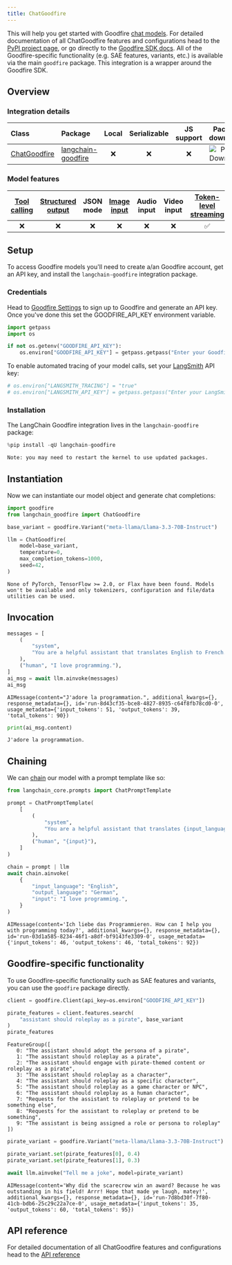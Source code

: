```yaml
---
title: ChatGoodfire
---
```


This will help you get started with Goodfire [chat models](/oss/concepts/chat_models). For detailed documentation of all ChatGoodfire features and configurations head to the [PyPI project page](https://pypi.org/project/langchain-goodfire/), or go directly to the [Goodfire SDK docs](https://docs.goodfire.ai/sdk-reference/example). All of the Goodfire-specific functionality (e.g. SAE features, variants, etc.) is available via the main `goodfire` package. This integration is a wrapper around the Goodfire SDK.

## Overview

### Integration details

| Class | Package | Local | Serializable | JS support | Package downloads | Package latest |
| :--- | :--- | :---: | :---: |  :---: | :---: | :---: |
| [ChatGoodfire](https://python.langchain.com/api_reference/goodfire/chat_models/langchain_goodfire.chat_models.ChatGoodfire.html) | [langchain-goodfire](https://python.langchain.com/api_reference/goodfire/) | ❌ | ❌ | ❌ | ![PyPI - Downloads](https://img.shields.io/pypi/dm/langchain-goodfire?style=flat-square&label=%20) | ![PyPI - Version](https://img.shields.io/pypi/v/langchain-goodfire?style=flat-square&label=%20) |

### Model features

| [Tool calling](/oss/how-to/tool_calling) | [Structured output](/oss/how-to/structured_output/) | JSON mode | [Image input](/oss/how-to/multimodal_inputs/) | Audio input | Video input | [Token-level streaming](/oss/how-to/chat_streaming/) | Native async | [Token usage](/oss/how-to/chat_token_usage_tracking/) | [Logprobs](/oss/how-to/logprobs/) |
| :---: | :---: | :---: | :---: |  :---: | :---: | :---: | :---: | :---: | :---: |
| ❌ | ❌ | ❌ | ❌ | ❌ | ❌ | ✅ | ✅ | ✅ | ❌ |

## Setup

To access Goodfire models you'll need to create a/an Goodfire account, get an API key, and install the `langchain-goodfire` integration package.

### Credentials

Head to [Goodfire Settings](https://platform.goodfire.ai/organization/settings/api-keys) to sign up to Goodfire and generate an API key. Once you've done this set the GOODFIRE_API_KEY environment variable.

```python
import getpass
import os

if not os.getenv("GOODFIRE_API_KEY"):
    os.environ["GOODFIRE_API_KEY"] = getpass.getpass("Enter your Goodfire API key: ")
```

To enable automated tracing of your model calls, set your [LangSmith](https://docs.smith.langchain.com/) API key:

```python
# os.environ["LANGSMITH_TRACING"] = "true"
# os.environ["LANGSMITH_API_KEY"] = getpass.getpass("Enter your LangSmith API key: ")
```

### Installation

The LangChain Goodfire integration lives in the `langchain-goodfire` package:

```python
%pip install -qU langchain-goodfire
```

```output
Note: you may need to restart the kernel to use updated packages.
```

## Instantiation

Now we can instantiate our model object and generate chat completions:

```python
import goodfire
from langchain_goodfire import ChatGoodfire

base_variant = goodfire.Variant("meta-llama/Llama-3.3-70B-Instruct")

llm = ChatGoodfire(
    model=base_variant,
    temperature=0,
    max_completion_tokens=1000,
    seed=42,
)
```

```output
None of PyTorch, TensorFlow >= 2.0, or Flax have been found. Models won't be available and only tokenizers, configuration and file/data utilities can be used.
```

## Invocation

```python
messages = [
    (
        "system",
        "You are a helpful assistant that translates English to French. Translate the user sentence.",
    ),
    ("human", "I love programming."),
]
ai_msg = await llm.ainvoke(messages)
ai_msg
```

```output
AIMessage(content="J'adore la programmation.", additional_kwargs={}, response_metadata={}, id='run-8d43cf35-bce8-4827-8935-c64f8fb78cd0-0', usage_metadata={'input_tokens': 51, 'output_tokens': 39, 'total_tokens': 90})
```

```python
print(ai_msg.content)
```

```output
J'adore la programmation.
```

## Chaining

We can [chain](/oss/how-to/sequence/) our model with a prompt template like so:

```python
from langchain_core.prompts import ChatPromptTemplate

prompt = ChatPromptTemplate(
    [
        (
            "system",
            "You are a helpful assistant that translates {input_language} to {output_language}.",
        ),
        ("human", "{input}"),
    ]
)

chain = prompt | llm
await chain.ainvoke(
    {
        "input_language": "English",
        "output_language": "German",
        "input": "I love programming.",
    }
)
```

```output
AIMessage(content='Ich liebe das Programmieren. How can I help you with programming today?', additional_kwargs={}, response_metadata={}, id='run-03d1a585-8234-46f1-a8df-bf9143fe3309-0', usage_metadata={'input_tokens': 46, 'output_tokens': 46, 'total_tokens': 92})
```

## Goodfire-specific functionality

To use Goodfire-specific functionality such as SAE features and variants, you can use the `goodfire` package directly.

```python
client = goodfire.Client(api_key=os.environ["GOODFIRE_API_KEY"])

pirate_features = client.features.search(
    "assistant should roleplay as a pirate", base_variant
)
pirate_features
```

```output
FeatureGroup([
   0: "The assistant should adopt the persona of a pirate",
   1: "The assistant should roleplay as a pirate",
   2: "The assistant should engage with pirate-themed content or roleplay as a pirate",
   3: "The assistant should roleplay as a character",
   4: "The assistant should roleplay as a specific character",
   5: "The assistant should roleplay as a game character or NPC",
   6: "The assistant should roleplay as a human character",
   7: "Requests for the assistant to roleplay or pretend to be something else",
   8: "Requests for the assistant to roleplay or pretend to be something",
   9: "The assistant is being assigned a role or persona to roleplay"
])
```

```python
pirate_variant = goodfire.Variant("meta-llama/Llama-3.3-70B-Instruct")

pirate_variant.set(pirate_features[0], 0.4)
pirate_variant.set(pirate_features[1], 0.3)

await llm.ainvoke("Tell me a joke", model=pirate_variant)
```

```output
AIMessage(content='Why did the scarecrow win an award? Because he was outstanding in his field! Arrr! Hope that made ye laugh, matey!', additional_kwargs={}, response_metadata={}, id='run-7d8bd30f-7f80-41cb-bdb6-25c29c22a7ce-0', usage_metadata={'input_tokens': 35, 'output_tokens': 60, 'total_tokens': 95})
```

## API reference

For detailed documentation of all ChatGoodfire features and configurations head to the [API reference](https://python.langchain.com/api_reference/goodfire/chat_models/langchain_goodfire.chat_models.ChatGoodfire.html)
